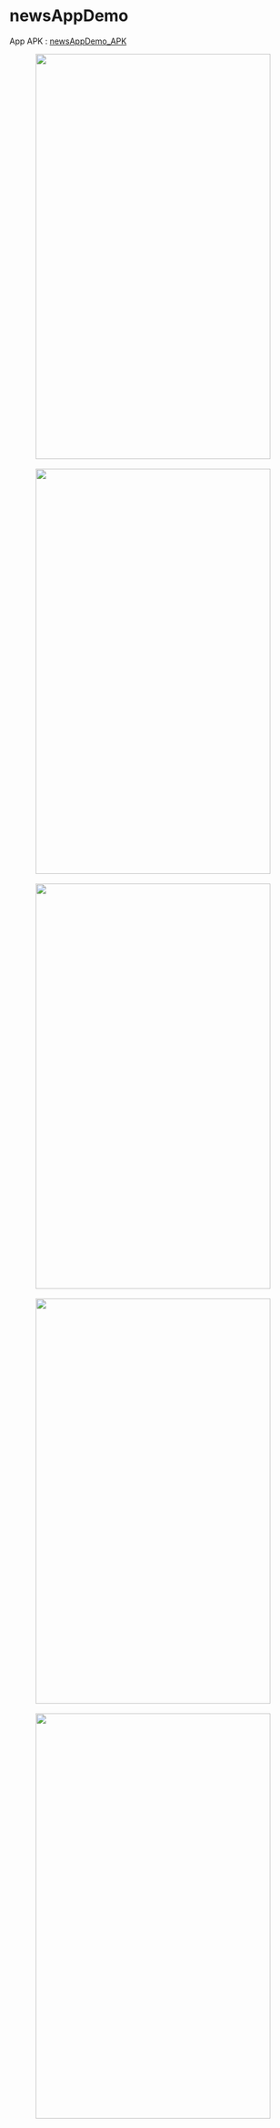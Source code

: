 # newsAppDemo

App APK : [newsAppDemo_APK](../master/newsDemo.apk)

<p align="center">
  <img src="../master/ss/1.png" width="413" height="712"> <br> <br>
  <img src="../master/ss/2.png" width="413" height="712"> <br> <br>
  <img src="../master/ss/3.png" width="413" height="712"> <br> <br>
  <img src="../master/ss/4.png" width="413" height="712"> <br> <br>
  <img src="../master/ss/5.png" width="413" height="712"> <br> <br>
</p>


